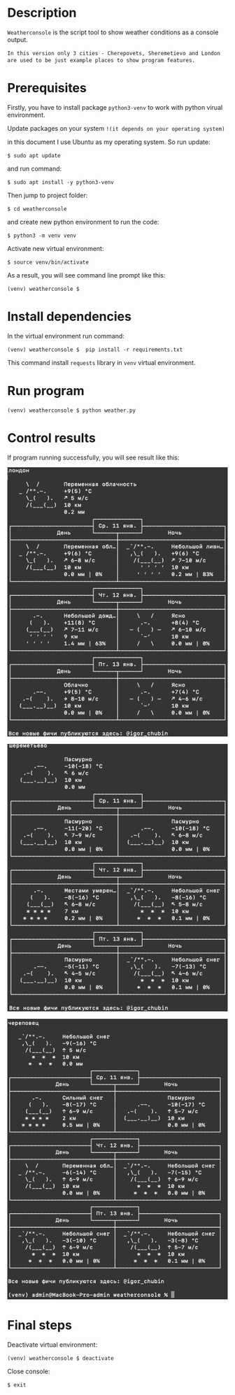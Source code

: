 # Description

`Weatherconsole` is the script tool to show weather conditions as a console output. 

    In this version only 3 cities - Cherepovets, Sheremetievo and London are used to be just example places to show program features. 


# Prerequisites

Firstly, you have to install package `python3-venv` to work with python virual environment.

Update packages on your system `!(it depends on your operating system)`

in this document I use Ubuntu as my operating system. So run update:
```console
$ sudo apt update
```

and run command:
```console
$ sudo apt install -y python3-venv
```

Then jump to project folder:
```console
$ cd weatherconsole
```

and create new python environment to run the code:
```console
$ python3 -m venv venv
```

Activate new virtual environment:
```console
$ source venv/bin/activate
```

As a result, you will see command line prompt like this:
```console
(venv) weatherconsole $ 
```

# Install dependencies

In the virtual environment run command:

```console
(venv) weatherconsole $  pip install -r requirements.txt
```

This command install `requests` library in `venv` virtual environment.

# Run program 

    (venv) weatherconsole $ python weather.py

# Control results

If program running successfully, you will see result like this:

![Alt text](img/london.png?raw=true "London")

![Alt text](img/sheremetievo.png?raw=true "Sheremetievo")

![Alt text](img/cherepovets.png?raw=true "Cherepovets")


# Final steps

Deactivate virtual environment:

```console
(venv) weatherconsole $ deactivate
```

Close console:
```console
$ exit
```

